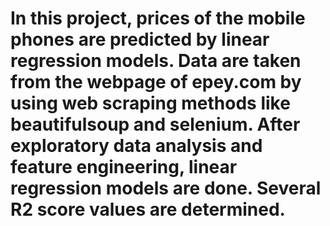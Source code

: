 # In this project, prices of the mobile phones are predicted by linear regression models. Data are taken from the webpage of epey.com by using web scraping methods like beautifulsoup and selenium. After exploratory data analysis and feature engineering, linear regression models are done. Several R2 score values are determined. 
